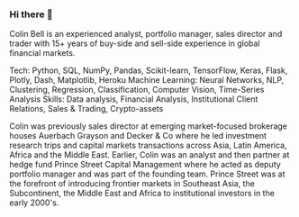 ### Hi there 👋

Colin Bell is an experienced analyst, portfolio manager, sales director and trader with 15+ years of buy-side and sell-side experience in global financial markets.

Tech: Python, SQL, NumPy, Pandas, Scikit-learn, TensorFlow, Keras, Flask, Plotly, Dash, Matplotlib, Heroku
Machine Learning: Neural Networks, NLP, Clustering, Regression, Classification, Computer Vision, Time-Series Analysis
Skills: Data analysis, Financial Analysis, Institutional Client Relations, Sales & Trading, Crypto-assets

Colin was previously sales director at emerging market-focused brokerage houses Auerbach Grayson and Decker & Co where he led investment research trips  and capital markets transactions across Asia, Latin America, Africa and the Middle East. Earlier, Colin was an analyst and then partner at hedge fund Prince Street Capital Management where he acted as deputy portfolio manager and was part of the founding team. Prince Street was at the forefront of introducing frontier markets in Southeast Asia, the Subcontinent, the Middle East and Africa to institutional investors in the early 2000's. 

<!--
**cbell98/cbell98** is a ✨ _special_ ✨ repository because its `README.md` (this file) appears on your GitHub profile.

Here are some ideas to get you started:

- 🔭 I’m currently working on ...
- 🌱 I’m currently learning ...
- 👯 I’m looking to collaborate on ...
- 🤔 I’m looking for help with ...
- 💬 Ask me about ...
- 📫 How to reach me: ...
- 😄 Pronouns: ...
- ⚡ Fun fact: ...
-->
